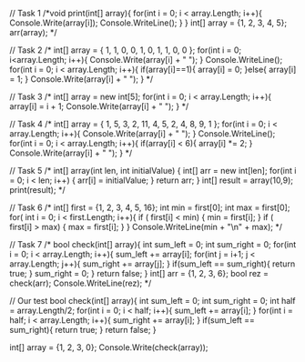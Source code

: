 // Task 1
/*void print(int[] array){
    for(int i = 0; i < array.Length; i++){
        Console.Write(array[i]);
        Console.WriteLine();
    }
}
int[] array = {1, 2, 3, 4, 5};
arr(array); */

// Task 2
/* int[] array = { 1, 1, 0, 0, 1, 0, 1, 1, 0, 0 };
for(int i = 0; i<array.Length; i++){
    Console.Write(array[i] + " ");
}
Console.WriteLine();
for(int i = 0; i < array.Length; i++){
    if(array[i]==1){
        array[i] = 0;
    }else{
        array[i] = 1;
    }
    Console.Write(array[i] + " ");
} */

// Task 3
/* int[] array = new int[5];
for(int i = 0; i < array.Length; i++){
    array[i] = i + 1;
    Console.Write(array[i] + " ");
} */

// Task 4
/* int[] array = { 1, 5, 3, 2, 11, 4, 5, 2, 4, 8, 9, 1 };
for(int i = 0; i < array.Length; i++){
    Console.Write(array[i] + " ");
}
Console.WriteLine();
for(int i = 0; i < array.Length; i++){
    if(array[i] < 6){
        array[i] *= 2;
    }
    Console.Write(array[i] + " ");
} */

// Task 5
/* int[] array(int len, int initialValue)
{
    int[] arr = new int[len];
    for(int i = 0; i < len; i++)
    {
        arr[i] = initialValue;
    }
    return arr;
}
int[] result = array(10,9);
print(result); */

// Task 6
/* int[] first = {1, 2, 3, 4, 5, 16};
int min = first[0];
int max = first[0];
for( int i = 0; i < first.Length; i++){
    if ( first[i] < min) {
        min = first[i];
    }
    if ( first[i] > max) {
        max = first[i];
    }
}
Console.WriteLine(min + "\n" + max); */

// Task 7
/* bool check(int[] array){
    int sum_left = 0;
    int sum_right = 0;
    for(int i = 0; i < array.Length; i++){
        sum_left += array[i];
        for(int j = i+1; j < array.Length; j++){
            sum_right += array[j];
        }
        if(sum_left == sum_right){
            return true;
        }
        sum_right = 0;
    }
    return false;
}
int[] arr = {1, 2, 3, 6};
bool rez = check(arr);
Console.WriteLine(rez);
 */

// Our test
bool check(int[] array){
    int sum_left = 0;
    int sum_right = 0;
    int half = array.Length/2;
    for(int i = 0; i < half; i++){
        sum_left += array[i];
    }
    for(int i = half; i < array.Length; i++){
        sum_right += array[i];
    }
    if(sum_left == sum_right){
        return true;
    }
    return false;
}

int[] array = {1, 2, 3, 0};
Console.Write(check(array));
